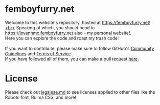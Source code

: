 # femboyfurry.net
Welcome to this website's repository, hosted at https://femboyfurry.net!<br>
Speaking of which, you should head to https://jovannmc.femboyfurry.net also - my personal website!.<br>
Here you can explore the code and roast my trash code!<br>
<br>
If you want to contribute, please make sure to follow GitHub's [Community Guidelines](https://docs.github.com/en/site-policy/github-terms/github-community-guidelines) and [Terms of Service](https://docs.github.com/en/site-policy/github-terms/github-terms-of-service).<br>
If you have followed all of them, you can make a pull request [here](https://github.com/JovannMC/femboyfurry.net/pulls).

# License
Please check out [legalese.md](legalese.md) to see licenses applied to other files like the Roboto font, Bulma CSS, and more!
